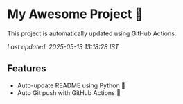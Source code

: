 # My Awesome Project 🚀

This project is automatically updated using GitHub Actions.

_Last updated: 2025-05-13 13:18:28 IST_

## Features
- Auto-update README using Python 🐍
- Auto Git push with GitHub Actions 🤖
